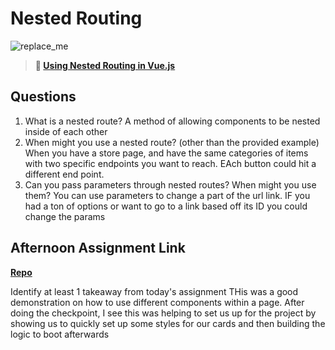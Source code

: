 # Nested Routing

![replace_me](https://codeworks.blob.core.windows.net/public/assets/img/illustrations/placeholder.svg)

> **📖 [Using Nested Routing in Vue.js](https://codeworksacademy.com/fs-student-guide/resources/wk6/04-Child-Routes)**

## Questions

1. What is a nested route?
A method of allowing components to be nested inside of each other 
2. When might you use a nested route? (other than the provided example)
When you have a store page, and have the same categories of items with two specific endpoints you want to reach. EAch button could hit a different end point.
3. Can you pass parameters through nested routes? When might you use them?
You can use parameters to change a part of the url link. IF you had a ton of options or want to go to a link based off its ID you could change the params
## Afternoon Assignment Link

**[Repo](https://github.com/devinwithoft/<ASSIGNMENT_REPO>)**

Identify at least 1 takeaway from today's assignment
THis was a good demonstration on how to use different components within a page. After doing the checkpoint, I see this was helping to set us up for the project by showing us to quickly set up some styles for our cards and then building the logic to boot afterwards